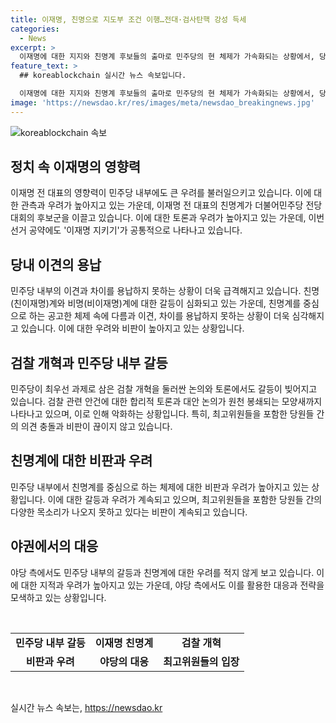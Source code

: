 ```yaml
---
title: 이재명, 친명으로 지도부 조건 이행…전대·검사탄핵 강성 득세
categories:
  - News
excerpt: >
  이재명에 대한 지지와 친명계 후보들의 출마로 민주당의 현 체제가 가속화되는 상황에서, 당원들의 이견을 용납하지 못하는 경직된 분위기와 외연 확장에 대한 우려가 높아졌다. 후보군은 모두 친명계로, 이재명을 지키는 공약을 내건다. 검찰 개혁 관련 논의에서도 친명계의 압박으로 합리적 토론이 방해되고 있으며, 당 내에서 갈등과 비난이 고조되고 있다. 민주당은 이러한 상황에서 중도층 확장을 위해 다양한 목소리가 필요하다는 비판에 직면하고 있다.
feature_text: >
  ## koreablockchain 실시간 뉴스 속보입니다.

  이재명에 대한 지지와 친명계 후보들의 출마로 민주당의 현 체제가 가속화되는 상황에서, 당원들의 이견을 용납하지 못하는 경직된 분위기와 외연 확장에 대한 우려가 높아졌다. 후보군은 모두 친명계로, 이재명을 지키는 공약을 내건다. 검찰 개혁 관련 논의에서도 친명계의 압박으로 합리적 토론이 방해되고 있으며, 당 내에서 갈등과 비난이 고조되고 있다. 민주당은 이러한 상황에서 중도층 확장을 위해 다양한 목소리가 필요하다는 비판에 직면하고 있다.
image: 'https://newsdao.kr/res/images/meta/newsdao_breakingnews.jpg'
---
```


<p><img src="https://newsdao.kr/res/images/meta/newsdao_breakingnews.jpg" alt="koreablockchain 속보" /></p>

<h2 data-ke-size="size26">정치 속 이재명의 영향력</h2>

<p data-ke-size="size16">이재명 전 대표의 영향력이 민주당 내부에도 큰 우려를 불러일으키고 있습니다. 이에 대한 관측과 우려가 높아지고 있는 가운데, 이재명 전 대표의 친명계가 더불어민주당 전당대회의 후보군을 이끌고 있습니다. 이에 대한 토론과 우려가 높아지고 있는 가운데, 이번 선거 공약에도 '이재명 지키기'가 공통적으로 나타나고 있습니다.</p>

<h2 data-ke-size="size26">당내 이견의 용납</h2>

<p data-ke-size="size16">민주당 내부의 이견과 차이를 용납하지 못하는 상황이 더욱 급격해지고 있습니다. 친명(친이재명)계와 비명(비이재명)계에 대한 갈등이 심화되고 있는 가운데, 친명계를 중심으로 하는 공고한 체제 속에 다름과 이견, 차이를 용납하지 못하는 상황이 더욱 심각해지고 있습니다. 이에 대한 우려와 비판이 높아지고 있는 상황입니다.</p>

<h2 data-ke-size="size26">검찰 개혁과 민주당 내부 갈등</h2>

<p data-ke-size="size16">민주당이 최우선 과제로 삼은 검찰 개혁을 둘러싼 논의와 토론에서도 갈등이 빚어지고 있습니다. 검찰 관련 안건에 대한 합리적 토론과 대안 논의가 원천 봉쇄되는 모양새까지 나타나고 있으며, 이로 인해 악화하는 상황입니다. 특히, 최고위원들을 포함한 당원들 간의 의견 충돌과 비판이 끊이지 않고 있습니다.</p>

<h2 data-ke-size="size26">친명계에 대한 비판과 우려</h2>

<p data-ke-size="size16">민주당 내부에서 친명계를 중심으로 하는 체제에 대한 비판과 우려가 높아지고 있는 상황입니다. 이에 대한 갈등과 우려가 계속되고 있으며, 최고위원들을 포함한 당원들 간의 다양한 목소리가 나오지 못하고 있다는 비판이 계속되고 있습니다.</p>

<h2 data-ke-size="size26">야권에서의 대응</h2>

<p data-ke-size="size16">야당 측에서도 민주당 내부의 갈등과 친명계에 대한 우려를 적지 않게 보고 있습니다. 이에 대한 지적과 우려가 높아지고 있는 가운데, 야당 측에서도 이를 활용한 대응과 전략을 모색하고 있는 상황입니다.</p>

<p data-ke-size="size16">&nbsp;</p>

<table>
  <tbody>
    <tr>
      <td style="text-align: center; height: 17px;"><b>민주당 내부 갈등</b></td>
      <td style="text-align: center; height: 17px;"><b>이재명 친명계</b></td>
      <td style="text-align: center; height: 17px;"><b>검찰 개혁</b></td>
    </tr>
    <tr>
      <td style="text-align: center; height: 17px;"><b>비판과 우려</b></td>
      <td style="text-align: center; height: 17px;"><b>야당의 대응</b></td>
      <td style="text-align: center; height: 17px;"><b>최고위원들의 입장</b></td>
    </tr>
  </tbody>
</table>

<p data-ke-size="size16">&nbsp;</p>
실시간 뉴스 속보는, <a href="https://newsdao.kr" rel="dofollow">https://newsdao.kr</a>


